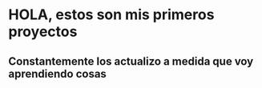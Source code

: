 # HOLA, estos son mis primeros proyectos
## Constantemente los actualizo a medida que voy aprendiendo cosas
